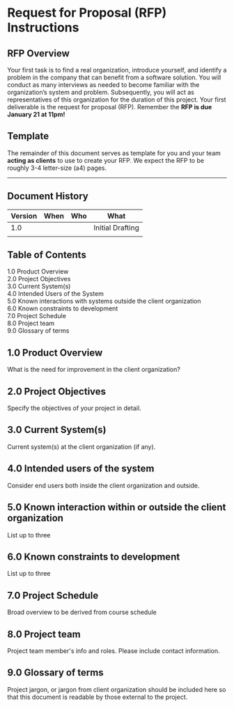 # Request for Proposal (RFP) Instructions
## RFP Overview
Your first task is to find a real organization, introduce yourself, and identify a problem in the company that can benefit from a software solution. 
You will conduct as many interviews as needed to become familiar with the organization’s system and problem.
Subsequently, you will act as representatives of this organization for the duration of this project. Your first deliverable is the request for proposal (RFP).
Remember the **RFP is due January 21 at 11pm!**

## Template
The remainder of this document serves as template for you and your team **acting as clients** to use to create your RFP. We expect the RFP to be roughly 3-4 letter-size (a4) pages.

---
## Document History
| **Version** | **When** | **Who** | **What**         |
|-------------|----------|---------|------------------|
| 1.0         |          |         | Initial Drafting |
|             |          |         |                  |

## Table of Contents
1.0 Product Overview \
2.0 Project Objectives \
3.0 Current System(s) \
4.0 Intended Users of the System \
5.0 Known interactions with systems outside the client organization \
6.0 Known constraints to development \
7.0 Project Schedule \
8.0 Project team \
9.0 Glossary of terms 


## 1.0 Product Overview
What is the need for improvement in the client organization?

## 2.0 Project Objectives
Specify the objectives of your project in detail.

## 3.0 Current System(s)
Current system(s) at the client organization (if any).

## 4.0 Intended users of the system
Consider end users both inside the client organization and outside. 

## 5.0 Known interaction within or outside the client organization
List up to three

## 6.0 Known constraints to development
List up to three

## 7.0 Project Schedule
Broad overview to be derived from course schedule

## 8.0 Project team
Project team member's info and roles. Please include contact information. 

## 9.0 Glossary of terms
Project jargon, or jargon from client organization should be included here so that this document is readable 
by those external to the project.
